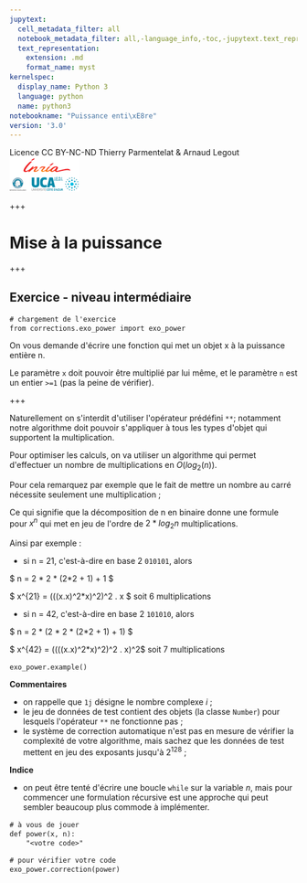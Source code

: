 ```yaml
---
jupytext:
  cell_metadata_filter: all
  notebook_metadata_filter: all,-language_info,-toc,-jupytext.text_representation.jupytext_version,-jupytext.text_representation.format_version
  text_representation:
    extension: .md
    format_name: myst
kernelspec:
  display_name: Python 3
  language: python
  name: python3
notebookname: "Puissance enti\xE8re"
version: '3.0'
---
```


<div class="licence">
<span>Licence CC BY-NC-ND</span>
<span>Thierry Parmentelat &amp; Arnaud Legout</span>
<span><img src="media/both-logos-small-alpha.png" /></span>
</div>

+++

# Mise à la puissance

+++

## Exercice - niveau intermédiaire

```{code-cell}
# chargement de l'exercice
from corrections.exo_power import exo_power
```

On vous demande d'écrire une fonction qui met un objet x à la puissance entière n.

Le paramètre `x` doit pouvoir être multiplié par lui même, et le paramètre `n` est un entier `>=1` (pas la peine de vérifier).

+++

Naturellement on s'interdit d'utiliser l'opérateur prédéfini `**`; notamment notre algorithme doit pouvoir s'appliquer à tous les types d'objet qui supportent la multiplication.

Pour optimiser les calculs, on va utiliser un algorithme qui permet d'effectuer un nombre de multiplications en $O(log_2(n))$. 

Pour cela remarquez par exemple que le fait de mettre un nombre au carré nécessite seulement une multiplication ;  

Ce qui signifie que la décomposition de n en binaire donne une formule pour $x^n$ qui met en jeu de l'ordre de $2*log_2{n}$ multiplications.

Ainsi par exemple :

* si n = 21, c'est-à-dire en base 2 `010101`, alors

$ n = 2 * 2 * (2*2 + 1) + 1 $  

$ x^{21} = (((x.x)^2*x)^2)^2 . x $ soit 6 multiplications


* si n = 42, c'est-à-dire en base 2 `101010`, alors

$ n = 2 * (2 * 2 * (2*2 + 1) + 1) $  

$ x^{42} = ((((x.x)^2*x)^2)^2 . x)^2$ soit 7 multiplications

```{code-cell}
exo_power.example()
```

**Commentaires**

* on rappelle que `1j` désigne le nombre complexe $i$ ;
* le jeu de données de test contient des objets (la classe `Number`) pour lesquels l'opérateur `**` ne fonctionne pas ;
* le système de correction automatique n'est pas en mesure de vérifier la complexité de votre algorithme, mais sachez que les données de test mettent en jeu des exposants jusqu'à $2^{128}$ ;

**Indice**

* on peut être tenté d'écrire une boucle `while` sur la variable $n$, mais pour commencer une formulation récursive est une approche qui peut sembler beaucoup plus commode à implémenter.

```{code-cell}
# à vous de jouer
def power(x, n):
    "<votre code>"
```

```{code-cell}
# pour vérifier votre code
exo_power.correction(power)
```
